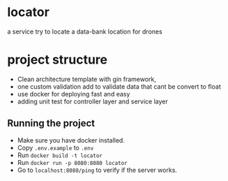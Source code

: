 # locator
a service  try to locate a data-bank location for drones

# project structure

- Clean architecture template with gin framework,
- one custom validation add to validate data that cant be convert to float
- use docker for deploying fast and easy
- adding unit test for controller layer and service layer 

## Running the project

- Make sure you have docker installed.
- Copy `.env.example` to `.env`
- Run `docker build -t locator`
- Run `docker run -p 8080:8080 locator`
- Go to `localhost:8080/ping` to verify if the server works.



